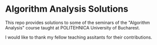 # Algorithm Analysis Solutions

This repo provides solutions to some of the seminars of the "Algorithm Analysis"
course taught at POLITEHNICA University of Bucharest.

I would like to thank my fellow teaching assitants for their contributions.
